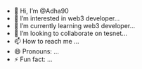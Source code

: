 - 👋 Hi, I’m @Adha90
- 👀 I’m interested in web3 developer...
- 🌱 I’m currently learning web3 developer...
- 💞️ I’m looking to collaborate on tesnet...
- 📫 How to reach me ...
- 😄 Pronouns: ...
- ⚡ Fun fact: ...

<!---
Adha90/Adha90 is a ✨ special ✨ repository because its `README.md` (this file) appears on your GitHub profile.
You can click the Preview link to take a look at your changes.
--->
